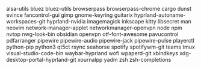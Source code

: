 alsa-utils
bluez
bluez-utils
browserpass
browserpass-chrome
cargo
dunst
evince
fancontrol-gui
gimp
gnome-keyring
guitarix
hyprland-autoname-workspaces-git
hyprland-nvidia
imagemagick
inkscape
kitty
libsecret
man
neovim
network-manager-applet
networkmanager-openvpn
node
npm
nvtop
nwg-look-bin
obsidian
openvpn
otf-font-awesome
pavucontrol
pdfarranger
pipewire
pipewire-audio
pipewire-jack
pipewire-pulse
playerctl
python-pip
python3
qt5ct
rsync
seahorse
spotify
spotifywm-git
teams
tmux
visual-studio-code-bin
waybar-hyprland
wofi
wpaperd-git
xbindkeys
xdg-desktop-portal-hyprland-git
xournalpp
yadm
zsh
zsh-completions